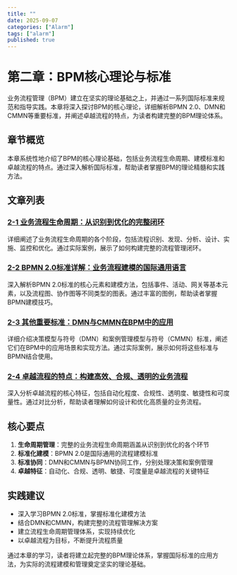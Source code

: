 ```yaml
---
title: ""
date: 2025-09-07
categories: ["Alarm"]
tags: ["alarm"]
published: true
---
```

# 第二章：BPM核心理论与标准

业务流程管理（BPM）建立在坚实的理论基础之上，并通过一系列国际标准来规范和指导实践。本章将深入探讨BPM的核心理论，详细解析BPMN 2.0、DMN和CMMN等重要标准，并阐述卓越流程的特点，为读者构建完整的BPM理论体系。

## 章节概览

本章系统性地介绍了BPM的核心理论基础，包括业务流程生命周期、建模标准和卓越流程的特点。通过深入解析国际标准，帮助读者掌握BPM的理论精髓和实践方法。

## 文章列表

### [2-1 业务流程生命周期：从识别到优化的完整闭环](1-2-1-business-process-lifecycle-theory.md)
详细阐述了业务流程生命周期的各个阶段，包括流程识别、发现、分析、设计、实施、监控和优化。通过实际案例，展示了如何构建完整的流程管理闭环。

### [2-2 BPMN 2.0标准详解：业务流程建模的国际通用语言](1-2-2-bpmn-2.0-standard-detailed-explanation.md)
深入解析BPMN 2.0标准的核心元素和建模方法，包括事件、活动、网关等基本元素，以及流程图、协作图等不同类型的图表。通过丰富的图例，帮助读者掌握BPMN建模技巧。

### [2-3 其他重要标准：DMN与CMMN在BPM中的应用](1-2-3-other-important-standards-dmn-cmmn.md)
详细介绍决策模型与符号（DMN）和案例管理模型与符号（CMMN）标准，阐述它们在BPM中的应用场景和实现方法。通过实际案例，展示如何将这些标准与BPMN结合使用。

### [2-4 卓越流程的特点：构建高效、合规、透明的业务流程](1-2-4-characteristics-of-excellent-processes.md)
深入分析卓越流程的核心特征，包括自动化程度、合规性、透明度、敏捷性和可度量性。通过对比分析，帮助读者理解如何设计和优化高质量的业务流程。

## 核心要点

1. **生命周期管理**：完整的业务流程生命周期涵盖从识别到优化的各个环节
2. **标准化建模**：BPMN 2.0是国际通用的流程建模标准
3. **标准协同**：DMN和CMMN与BPMN协同工作，分别处理决策和案例管理
4. **卓越特征**：自动化、合规、透明、敏捷、可度量是卓越流程的关键特征

## 实践建议

- 深入学习BPMN 2.0标准，掌握标准化建模方法
- 结合DMN和CMMN，构建完整的流程管理解决方案
- 建立流程生命周期管理体系，实现持续优化
- 以卓越流程为目标，不断提升流程质量

通过本章的学习，读者将建立起完整的BPM理论体系，掌握国际标准的应用方法，为实际的流程建模和管理奠定坚实的理论基础。